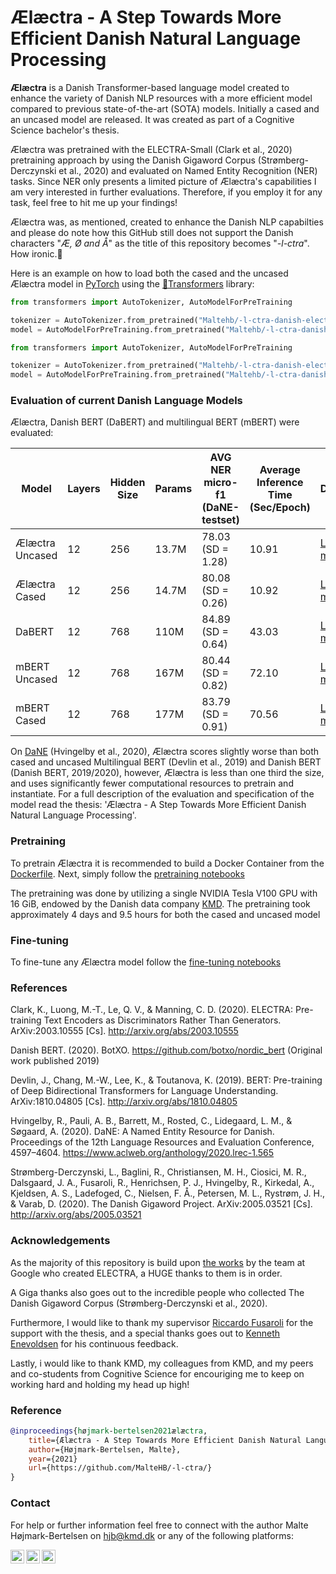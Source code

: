 # Ælæctra - A Step Towards More Efficient Danish Natural Language Processing
**Ælæctra** is a Danish Transformer-based language model created to enhance the variety of Danish NLP resources with a more efficient model compared to previous state-of-the-art (SOTA) models. Initially a cased and an uncased model are released. It was created as part of a Cognitive Science bachelor's thesis.

Ælæctra was pretrained with the ELECTRA-Small (Clark et al., 2020) pretraining approach by using the Danish Gigaword Corpus (Strømberg-Derczynski et al., 2020) and evaluated on Named Entity Recognition (NER) tasks. Since NER only presents a limited picture of Ælæctra's capabilities I am very interested in further evaluations. Therefore, if you employ it for any task, feel free to hit me up your findings!

Ælæctra was, as mentioned, created to enhance the Danish NLP capabilties and please do note how this GitHub still does not support the Danish characters "*Æ, Ø and Å*" as the title of this repository becomes "*-l-ctra*". How ironic.🙂

Here is an example on how to load both the cased and the uncased Ælæctra model in [PyTorch](https://pytorch.org/) using the [🤗Transformers](https://github.com/huggingface/transformers) library:

```python
from transformers import AutoTokenizer, AutoModelForPreTraining

tokenizer = AutoTokenizer.from_pretrained("Maltehb/-l-ctra-danish-electra-small-cased")
model = AutoModelForPreTraining.from_pretrained("Maltehb/-l-ctra-danish-electra-small-cased")
```

```python
from transformers import AutoTokenizer, AutoModelForPreTraining

tokenizer = AutoTokenizer.from_pretrained("Maltehb/-l-ctra-danish-electra-small-uncased")
model = AutoModelForPreTraining.from_pretrained("Maltehb/-l-ctra-danish-electra-small-uncased")
```

### Evaluation of current Danish Language Models 

Ælæctra, Danish BERT (DaBERT) and multilingual BERT (mBERT) were evaluated:

| Model | Layers | Hidden Size | Params | AVG NER micro-f1 (DaNE-testset) | Average Inference Time (Sec/Epoch) | Download | 
| --- | --- | --- | --- | ---  | --- | --- |
| Ælæctra Uncased | 12 | 256 | 13.7M | 78.03 (SD = 1.28) | 10.91 | [Link for model](https://www.dropbox.com/s/cag7prs1nvdchqs/%C3%86l%C3%A6ctra.zip?dl=0) | 
| Ælæctra Cased | 12 | 256 | 14.7M | 80.08 (SD = 0.26) | 10.92 | [Link for model](https://www.dropbox.com/s/cag7prs1nvdchqs/%C3%86l%C3%A6ctra.zip?dl=0) | 
| DaBERT | 12 | 768 | 110M | 84.89 (SD = 0.64) | 43.03 | [Link for model](https://www.dropbox.com/s/19cjaoqvv2jicq9/danish_bert_uncased_v2.zip?dl=1) | 
| mBERT Uncased | 12 | 768 | 167M | 80.44 (SD = 0.82) | 72.10 | [Link for model](https://storage.googleapis.com/bert_models/2018_11_03/multilingual_L-12_H-768_A-12.zip) | 
| mBERT Cased | 12 | 768 | 177M | 83.79 (SD = 0.91) | 70.56 | [Link for model](https://storage.googleapis.com/bert_models/2018_11_23/multi_cased_L-12_H-768_A-12.zip) | 


On [DaNE](https://danlp.alexandra.dk/304bd159d5de/datasets/ddt.zip) (Hvingelby et al., 2020), Ælæctra scores slightly worse than both cased and uncased Multilingual BERT (Devlin et al., 2019) and Danish BERT (Danish BERT, 2019/2020), however, Ælæctra is less than one third the size, and uses significantly fewer computational resources to pretrain and instantiate. For a full description of the evaluation and specification of the model read the thesis: 'Ælæctra - A Step Towards More Efficient Danish Natural Language Processing'. 

### Pretraining
To pretrain Ælæctra it is recommended to build a Docker Container from the [Dockerfile](https://github.com/MalteHB/Ælæctra/tree/master/notebooks/fine-tuning/). Next, simply follow the [pretraining notebooks](https://github.com/MalteHB/Ælæctra/tree/master/infrastructure/Dockerfile/) 

The pretraining was done by utilizing a single NVIDIA Tesla V100 GPU with 16 GiB, endowed by the Danish data company [KMD](https://www.kmd.dk/). The pretraining took approximately 4 days and 9.5 hours for both the cased and uncased model

### Fine-tuning
To fine-tune any Ælæctra model follow the [fine-tuning notebooks](https://github.com/MalteHB/Ælæctra/tree/master/notebooks/fine-tuning/)

### References
Clark, K., Luong, M.-T., Le, Q. V., & Manning, C. D. (2020). ELECTRA: Pre-training Text Encoders as Discriminators Rather Than Generators. ArXiv:2003.10555 [Cs]. http://arxiv.org/abs/2003.10555

Danish BERT. (2020). BotXO. https://github.com/botxo/nordic_bert (Original work published 2019)

Devlin, J., Chang, M.-W., Lee, K., & Toutanova, K. (2019). BERT: Pre-training of Deep Bidirectional Transformers for Language Understanding. ArXiv:1810.04805 [Cs]. http://arxiv.org/abs/1810.04805

Hvingelby, R., Pauli, A. B., Barrett, M., Rosted, C., Lidegaard, L. M., & Søgaard, A. (2020). DaNE: A Named Entity Resource for Danish. Proceedings of the 12th Language Resources and Evaluation Conference, 4597–4604. https://www.aclweb.org/anthology/2020.lrec-1.565

Strømberg-Derczynski, L., Baglini, R., Christiansen, M. H., Ciosici, M. R., Dalsgaard, J. A., Fusaroli, R., Henrichsen, P. J., Hvingelby, R., Kirkedal, A., Kjeldsen, A. S., Ladefoged, C., Nielsen, F. Å., Petersen, M. L., Rystrøm, J. H., & Varab, D. (2020). The Danish Gigaword Project. ArXiv:2005.03521 [Cs]. http://arxiv.org/abs/2005.03521

### Acknowledgements
As the majority of this repository is build upon [the works](https://github.com/google-research/electra) by the team at Google who created ELECTRA, a HUGE thanks to them is in order. 

A Giga thanks also goes out to the incredible people who collected The Danish Gigaword Corpus (Strømberg-Derczynski et al., 2020). 

Furthermore, I would like to thank my supervisor [Riccardo Fusaroli](https://github.com/fusaroli) for the support with the thesis, and a special thanks goes out to [Kenneth Enevoldsen](https://github.com/KennethEnevoldsen) for his continuous feedback. 

Lastly, i would like to thank KMD, my colleagues from KMD, and my peers and co-students from Cognitive Science for encouriging me to keep on working hard and holding my head up high!

### Reference
```bibtex
@inproceedings{højmark-bertelsen2021ælæctra,
    title={Ælæctra - A Step Towards More Efficient Danish Natural Language Processing},
    author={Højmark-Bertelsen, Malte},
    year={2021}
    url={https://github.com/MalteHB/-l-ctra/}
}
```

### Contact

For help or further information feel free to connect with the author Malte Højmark-Bertelsen on [hjb@kmd.dk](mailto:hjb@kmd.dk?subject=[GitHub]%20Ælæctra) or any of the following platforms:

[<img align="left" alt="MalteHB | Twitter" width="22px" src="https://cdn.jsdelivr.net/npm/simple-icons@v3/icons/twitter.svg" />][twitter]
[<img align="left" alt="MalteHB | LinkedIn" width="22px" src="https://cdn.jsdelivr.net/npm/simple-icons@v3/icons/linkedin.svg" />][linkedin]
[<img align="left" alt="MalteHB | Instagram" width="22px" src="https://cdn.jsdelivr.net/npm/simple-icons@v3/icons/instagram.svg" />][instagram]

<br />

</details>

[twitter]: https://twitter.com/malteH_B
[instagram]: https://www.instagram.com/maltemusen/
[linkedin]: https://www.linkedin.com/in/malte-h%C3%B8jmark-bertelsen-9a618017b/
